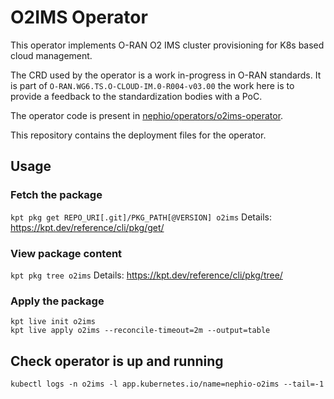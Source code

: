 # O2IMS Operator 

This operator implements O-RAN O2 IMS cluster provisioning for K8s based cloud management.

The CRD used by the operator is a work in-progress in O-RAN standards. It is part of `O-RAN.WG6.TS.O-CLOUD-IM.0-R004-v03.00`
the work here is to provide a feedback to the standardization bodies with a PoC. 

The operator code is present in [nephio/operators/o2ims-operator](https://github.com/nephio-project/nephio/tree/main/operators/o2ims-operator). 

This repository contains the deployment files for the operator. 


## Usage

### Fetch the package
`kpt pkg get REPO_URI[.git]/PKG_PATH[@VERSION] o2ims`
Details: https://kpt.dev/reference/cli/pkg/get/

### View package content
`kpt pkg tree o2ims`
Details: https://kpt.dev/reference/cli/pkg/tree/

### Apply the package
```
kpt live init o2ims
kpt live apply o2ims --reconcile-timeout=2m --output=table
```

## Check operator is up and running
```
kubectl logs -n o2ims -l app.kubernetes.io/name=nephio-o2ims --tail=-1
```
